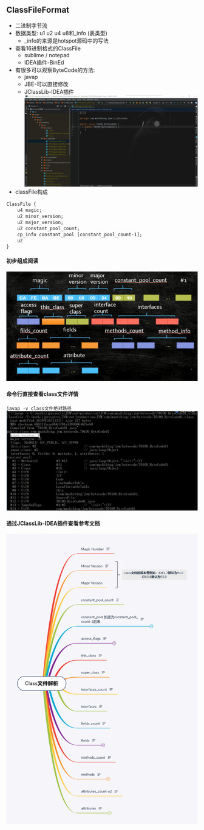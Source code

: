 ## ClassFileFormat
* 二进制字节流
* 数据类型: u1 u2 u4 u8和_info (表类型)
    * _info的来源是hotspot源码中的写法
* 查看16进制格式的ClassFile
    * sublime / notepad 
    * IDEA插件-BinEd
* 有很多可以观察ByteCode的方法:
    * javap
    * JBE-可以直接修改
    * JClassLib-IDEA插件
    ![jvm-class-jclasslib使用](../resource/jvm/jvm-class-jclasslib使用.gif)
* classFile构成
```shell
ClassFile { 
    u4 magic; 
    u2 minor_version; 
    u2 major_version; 
    u2 constant_pool_count; 
    cp_info constant_pool [constant_pool_count-1]; 
    u2 
}
```
#### 初步组成阅读
![jvm-class文件数据读取.jpg](../resource/jvm/jvm-class文件数据读取.jpg)
#### 命令行直接查看class文件详情
`javap -v class文件绝对路径`
![jvm-class文件通过命令行查看.jpg](../resource/jvm/jvm-class文件通过命令行查看.jpg)

#### 通过JClassLib-IDEA插件查看参考文档
![jvm-class文件解析.png](../resource/jvm/jvm-class文件解析.png)

